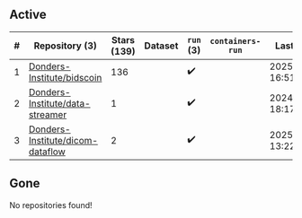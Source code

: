 ## Active
| # | Repository (3) | Stars (139) | Dataset | `run` (3) | `containers-run` | Last Modified |
| --- | --- | --- | --- | --- | --- | --- |
| 1 | [Donders-Institute/bidscoin](https://github.com/Donders-Institute/bidscoin) | 136 |  | :heavy_check_mark: |  | 2025-02-11 16:51:34+00:00 |
| 2 | [Donders-Institute/data-streamer](https://github.com/Donders-Institute/data-streamer) | 1 |  | :heavy_check_mark: |  | 2024-10-17 18:17:11+00:00 |
| 3 | [Donders-Institute/dicom-dataflow](https://github.com/Donders-Institute/dicom-dataflow) | 2 |  | :heavy_check_mark: |  | 2025-01-28 13:22:09+00:00 |

## Gone
No repositories found!
